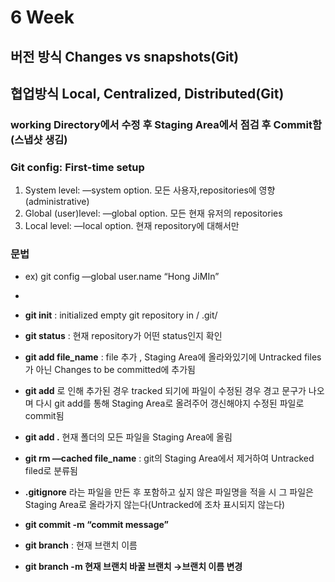 # 6 Week
## 버전 방식 Changes vs snapshots(Git)
## 협업방식 Local, Centralized, Distributed(Git)
### working Directory에서 수정 후 Staging Area에서 점검 후 Commit함(스냅샷 생김)
### Git config: First-time setup
1.  System level: —system option. 모든 사용자,repositories에 영향(administrative)
2.  Global (user)level: —global option. 모든 현재 유저의 repositories 
3.  Local level: —local option. 현재 repository에 대해서만
### 문법
- ex) git config —global user.name “Hong JiMIn”
- 
- **git init** : initialized empty git repository in / .git/ 

- **git status** : 현재 repository가 어떤 status인지 확인

- **git add file_name** : file 추가 , Staging Area에 올라와있기에 Untracked files가 아닌 Changes to be committed에 추가됨

- **git add** 로 인해 추가된 경우 tracked 되기에 파일이 수정된 경우 경고 문구가 나오며 다시 git add를 통해 Staging Area로 올려주어 갱신해야지 수정된 파일로 commit됨

- **git add .** 현재 폴더의 모든 파일을 Staging Area에 올림

- **git rm —cached file_name** : git의 Staging Area에서 제거하여 Untracked filed로 분류됨

- **.gitignore** 라는 파일을 만든 후 포함하고 싶지 않은 파일명을 적을 시 그 파일은 Staging Area로 올라가지 않는다(Untracked에 조차 표시되지 않는다)

- **git commit -m “commit message”**

- **git branch** : 현재 브랜치 이름

- **git branch -m 현재 브랜치 바꿀 브랜치  →브랜치 이름 변경**
